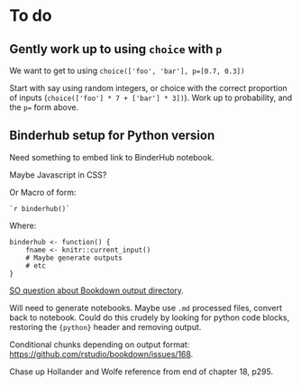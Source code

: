 # To do

## Gently work up to using `choice` with `p`

We want to get to using `choice(['foo', 'bar'], p=[0.7, 0.3])`

Start with say using random integers, or choice with the correct proportion of
inputs (`choice(['foo'] * 7 + ['bar'] * 3])`). Work up to probability, and the
`p=` form above.

## Binderhub setup for Python version

Need something to embed link to BinderHub notebook.

Maybe Javascript in CSS?

Or Macro of form:

~~~
`r binderhub()`
~~~

Where:

```{r}
binderhub <- function() {
    fname <- knitr::current_input()
    # Maybe generate outputs
    # etc
}
```

[SO question about Bookdown output directory](https://stackoverflow.com/questions/57737225/programmatic-way-to-get-output-directory-in-bookdown).

Will need to generate notebooks.  Maybe use `.md` processed
files, convert back to notebook.  Could do this crudely by
looking for python code blocks, restoring the `{python}` header
and removing output.

Conditional chunks depending on output format:
<https://github.com/rstudio/bookdown/issues/168>.

Chase up Hollander and Wolfe reference from end of chapter 18, p295.


